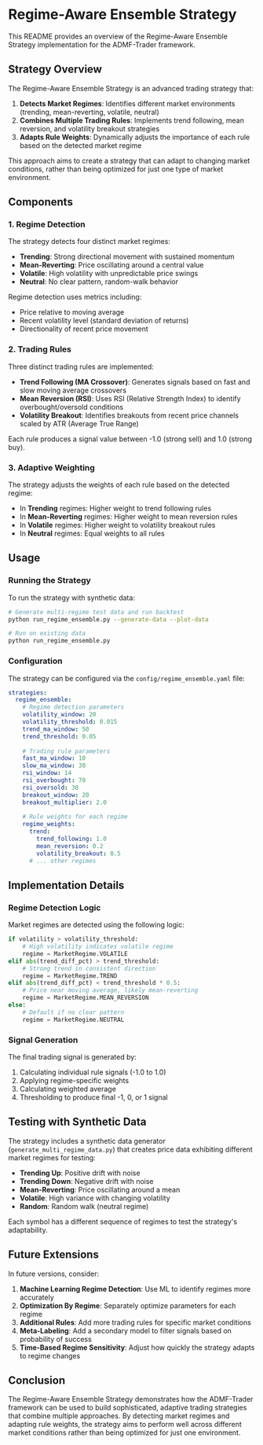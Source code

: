 # Regime-Aware Ensemble Strategy

This README provides an overview of the Regime-Aware Ensemble Strategy implementation for the ADMF-Trader framework.

## Strategy Overview

The Regime-Aware Ensemble Strategy is an advanced trading strategy that:

1. **Detects Market Regimes**: Identifies different market environments (trending, mean-reverting, volatile, neutral)
2. **Combines Multiple Trading Rules**: Implements trend following, mean reversion, and volatility breakout strategies
3. **Adapts Rule Weights**: Dynamically adjusts the importance of each rule based on the detected market regime

This approach aims to create a strategy that can adapt to changing market conditions, rather than being optimized for just one type of market environment.

## Components

### 1. Regime Detection

The strategy detects four distinct market regimes:

- **Trending**: Strong directional movement with sustained momentum
- **Mean-Reverting**: Price oscillating around a central value
- **Volatile**: High volatility with unpredictable price swings
- **Neutral**: No clear pattern, random-walk behavior

Regime detection uses metrics including:
- Price relative to moving average
- Recent volatility level (standard deviation of returns)
- Directionality of recent price movement

### 2. Trading Rules

Three distinct trading rules are implemented:

- **Trend Following (MA Crossover)**: Generates signals based on fast and slow moving average crossovers
- **Mean Reversion (RSI)**: Uses RSI (Relative Strength Index) to identify overbought/oversold conditions
- **Volatility Breakout**: Identifies breakouts from recent price channels scaled by ATR (Average True Range)

Each rule produces a signal value between -1.0 (strong sell) and 1.0 (strong buy).

### 3. Adaptive Weighting

The strategy adjusts the weights of each rule based on the detected regime:

- In **Trending** regimes: Higher weight to trend following rules
- In **Mean-Reverting** regimes: Higher weight to mean reversion rules
- In **Volatile** regimes: Higher weight to volatility breakout rules
- In **Neutral** regimes: Equal weights to all rules

## Usage

### Running the Strategy

To run the strategy with synthetic data:

```bash
# Generate multi-regime test data and run backtest
python run_regime_ensemble.py --generate-data --plot-data

# Run on existing data
python run_regime_ensemble.py
```

### Configuration

The strategy can be configured via the `config/regime_ensemble.yaml` file:

```yaml
strategies:
  regime_ensemble:
    # Regime detection parameters
    volatility_window: 20
    volatility_threshold: 0.015
    trend_ma_window: 50
    trend_threshold: 0.05
    
    # Trading rule parameters
    fast_ma_window: 10
    slow_ma_window: 30
    rsi_window: 14
    rsi_overbought: 70
    rsi_oversold: 30
    breakout_window: 20
    breakout_multiplier: 2.0
    
    # Rule weights for each regime
    regime_weights:
      trend:
        trend_following: 1.0
        mean_reversion: 0.2
        volatility_breakout: 0.5
      # ... other regimes
```

## Implementation Details

### Regime Detection Logic

Market regimes are detected using the following logic:

```python
if volatility > volatility_threshold:
    # High volatility indicates volatile regime
    regime = MarketRegime.VOLATILE
elif abs(trend_diff_pct) > trend_threshold:
    # Strong trend in consistent direction
    regime = MarketRegime.TREND
elif abs(trend_diff_pct) < trend_threshold * 0.5:
    # Price near moving average, likely mean-reverting
    regime = MarketRegime.MEAN_REVERSION
else:
    # Default if no clear pattern
    regime = MarketRegime.NEUTRAL
```

### Signal Generation

The final trading signal is generated by:

1. Calculating individual rule signals (-1.0 to 1.0)
2. Applying regime-specific weights
3. Calculating weighted average
4. Thresholding to produce final -1, 0, or 1 signal

## Testing with Synthetic Data

The strategy includes a synthetic data generator (`generate_multi_regime_data.py`) that creates price data exhibiting different market regimes for testing:

- **Trending Up**: Positive drift with noise
- **Trending Down**: Negative drift with noise
- **Mean-Reverting**: Price oscillating around a mean
- **Volatile**: High variance with changing volatility
- **Random**: Random walk (neutral regime)

Each symbol has a different sequence of regimes to test the strategy's adaptability.

## Future Extensions

In future versions, consider:

1. **Machine Learning Regime Detection**: Use ML to identify regimes more accurately
2. **Optimization By Regime**: Separately optimize parameters for each regime
3. **Additional Rules**: Add more trading rules for specific market conditions
4. **Meta-Labeling**: Add a secondary model to filter signals based on probability of success
5. **Time-Based Regime Sensitivity**: Adjust how quickly the strategy adapts to regime changes

## Conclusion

The Regime-Aware Ensemble Strategy demonstrates how the ADMF-Trader framework can be used to build sophisticated, adaptive trading strategies that combine multiple approaches. By detecting market regimes and adapting rule weights, the strategy aims to perform well across different market conditions rather than being optimized for just one environment.
